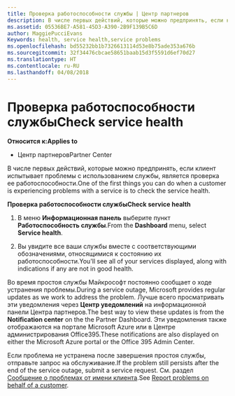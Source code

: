 ```yaml
---
title: Проверка работоспособности службы | Центр партнеров
description: В числе первых действий, которые можно предпринять, если клиент испытывает проблемы с использованием службы, является проверка ее работоспособности.
ms.assetid: 05536BE7-A581-45D3-A390-2B9F139B5C6D
author: MaggiePucciEvans
Keywords: health, service health,service problems
ms.openlocfilehash: bd55232bb1b7326613114d53e8b75ade353a676b
ms.sourcegitcommit: 32f34476cbcae58651baab15d3f5591d6ef70d27
ms.translationtype: HT
ms.contentlocale: ru-RU
ms.lasthandoff: 04/08/2018
---
```

# <a name="check-service-health"></a><span data-ttu-id="25c30-103">Проверка работоспособности службы</span><span class="sxs-lookup"><span data-stu-id="25c30-103">Check service health</span></span>

**<span data-ttu-id="25c30-104">Относится к:</span><span class="sxs-lookup"><span data-stu-id="25c30-104">Applies to</span></span>**

-  <span data-ttu-id="25c30-105">Центр партнеров</span><span class="sxs-lookup"><span data-stu-id="25c30-105">Partner Center</span></span>

<span data-ttu-id="25c30-106">В числе первых действий, которые можно предпринять, если клиент испытывает проблемы с использованием службы, является проверка ее работоспособности.</span><span class="sxs-lookup"><span data-stu-id="25c30-106">One of the first things you can do when a customer is experiencing problems with a service is to check the service health.</span></span>

**<span data-ttu-id="25c30-107">Проверка работоспособности службы</span><span class="sxs-lookup"><span data-stu-id="25c30-107">Check service health</span></span>**

1.  <span data-ttu-id="25c30-108">В меню **Информационная панель** выберите пункт **Работоспособность службы**.</span><span class="sxs-lookup"><span data-stu-id="25c30-108">From the **Dashboard** menu, select **Service health**.</span></span> 

2.  <span data-ttu-id="25c30-109">Вы увидите все ваши службы вместе с соответствующими обозначениями, относящимися к состоянию их работоспособности.</span><span class="sxs-lookup"><span data-stu-id="25c30-109">You'll see all of your services displayed, along with indications if any are not in good health.</span></span> 

<span data-ttu-id="25c30-110">Во время простоя службы Майкрософт постоянно сообщает о ходе устранения проблемы.</span><span class="sxs-lookup"><span data-stu-id="25c30-110">During a service outage, Microsoft provides regular updates as we work to address the problem.</span></span> <span data-ttu-id="25c30-111">Лучше всего просматривать эти уведомления через **Центр уведомлений** на информационной панели Центра партнеров.</span><span class="sxs-lookup"><span data-stu-id="25c30-111">The best way to view these updates is from the **Notification center** on the the Partner Dashboard.</span></span> <span data-ttu-id="25c30-112">Эти уведомления также отображаются на портале Microsoft Azure или в Центре администрирования Office395.</span><span class="sxs-lookup"><span data-stu-id="25c30-112">These notifications are also displayed on either the Microsoft Azure portal or the Office 395 Admin Center.</span></span>

<span data-ttu-id="25c30-113">Если проблема не устранена после завершения простоя службы, отправьте запрос на обслуживание.</span><span class="sxs-lookup"><span data-stu-id="25c30-113">If the problem still persists after the end of the service outage, submit a service request.</span></span> <span data-ttu-id="25c30-114">См. раздел [Сообщение о проблемах от имени клиента](report-problems-on-behalf-of-a-customer.md).</span><span class="sxs-lookup"><span data-stu-id="25c30-114">See [Report problems on behalf of a customer](report-problems-on-behalf-of-a-customer.md).</span></span>

 

 



